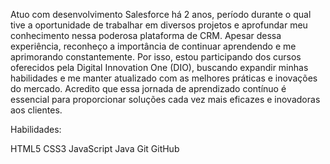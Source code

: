 Atuo com desenvolvimento Salesforce há 2 anos, período durante o qual tive a oportunidade de trabalhar em diversos projetos e aprofundar meu conhecimento nessa poderosa plataforma de CRM. Apesar dessa experiência, reconheço a importância de continuar aprendendo e me aprimorando constantemente. Por isso, estou participando dos cursos oferecidos pela Digital Innovation One (DIO), buscando expandir minhas habilidades e me manter atualizado com as melhores práticas e inovações do mercado. Acredito que essa jornada de aprendizado contínuo é essencial para proporcionar soluções cada vez mais eficazes e inovadoras aos clientes.

Habilidades:

HTML5 CSS3 JavaScript Java Git GitHub